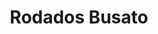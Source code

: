 ---
title: "Rodados Busato"
url: /ciudad-autonoma-de-buenos-aires/rodados-busato/
shop: bicicleta
---